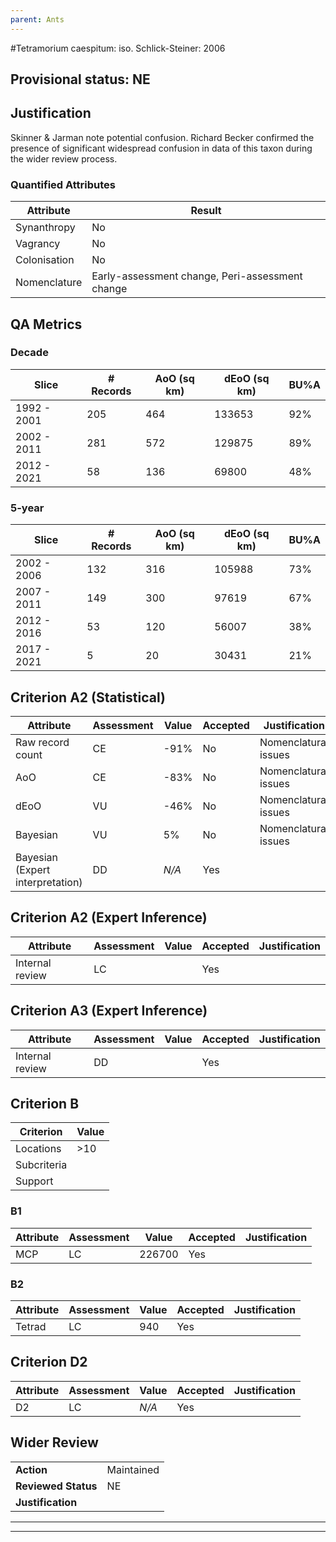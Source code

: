 ```yaml
---
parent: Ants
---
```

#Tetramorium caespitum: iso. Schlick-Steiner: 2006
## Provisional status: NE

## Justification
Skinner & Jarman note potential confusion. Richard Becker confirmed the presence of significant widespread confusion in data of this taxon during the wider review process.
### Quantified Attributes
|Attribute|Result|
|---|---|
|Synanthropy|No|
|Vagrancy|No|
|Colonisation|No|
|Nomenclature|Early-assessment change, Peri-assessment change|
## QA Metrics
### Decade
| Slice | # Records | AoO (sq km) | dEoO (sq km) |BU%A |
|---|---|---|---|---|
|1992 - 2001|205|464|133653|92%|
|2002 - 2011|281|572|129875|89%|
|2012 - 2021|58|136|69800|48%|
### 5-year
| Slice | # Records | AoO (sq km) | dEoO (sq km) |BU%A |
|---|---|---|---|---|
|2002 - 2006|132|316|105988|73%|
|2007 - 2011|149|300|97619|67%|
|2012 - 2016|53|120|56007|38%|
|2017 - 2021|5|20|30431|21%|
## Criterion A2 (Statistical)
|Attribute|Assessment|Value|Accepted|Justification
|---|---|---|---|---|
|Raw record count|CE|-91%|No|Nomenclatural issues|
|AoO|CE|-83%|No|Nomenclatural issues|
|dEoO|VU|-46%|No|Nomenclatural issues|
|Bayesian|VU|5%|No|Nomenclatural issues|
|Bayesian (Expert interpretation)|DD|*N/A*|Yes||
## Criterion A2 (Expert Inference)
|Attribute|Assessment|Value|Accepted|Justification
|---|---|---|---|---|
|Internal review|LC||Yes||
## Criterion A3 (Expert Inference)
|Attribute|Assessment|Value|Accepted|Justification
|---|---|---|---|---|
|Internal review|DD||Yes||
## Criterion B
|Criterion| Value|
|---|---|
|Locations|>10|
|Subcriteria||
|Support||
### B1
|Attribute|Assessment|Value|Accepted|Justification
|---|---|---|---|---|
|MCP|LC|226700|Yes||
### B2
|Attribute|Assessment|Value|Accepted|Justification
|---|---|---|---|---|
|Tetrad|LC|940|Yes||
## Criterion D2
|Attribute|Assessment|Value|Accepted|Justification
|---|---|---|---|---|
|D2|LC|*N/A*|Yes||
## Wider Review
|  |  |
|---|---|
|**Action**|Maintained|
|**Reviewed Status**|NE|
|**Justification**||
---
 ---
 <br><br>
 
